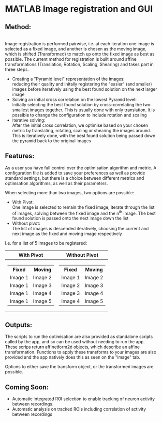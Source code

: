 # MATLAB Image registration and GUI

## Method:
</br>
Image registration is performed pairwise, i.e. at each iteration one image is selected as a fixed image, and another is chosen as the moving image, which is shifted (Transformed) to match up onto the fixed image as best as possible.
The current method for registration is built around affine transformations (Translation, Rotation, Scaling, Shearing) and takes part in three steps.

-  Creating a "Pyramid level" representation of the images:</br>reducing their quality and initally registering the "easier" (and smaller) images before iteratively using the best found solution on the next larger image
-  Solving an initial cross correlation on the lowest Pyramid level:</br> Initially selecting the best found solution by cross-correlating the two smallest images together. This is usually done with only translation, It is possible to change the configuration to include rotation and scaling
-  Iterative solving:</br> After the initial cross correlation, we optimise based on your chosen metric by translating, rotating, scaling or shearing the images around. This is iteratively done, with the best found solution being passed down the pyramid back to the original images

## Features:

As a user you have full control over the optimisation algorithm and metric. A configuration file is added to save your preferences as well as provide standard settings, but there is a choice between different metrics and optimsation algorithms, as well as their parameters. </br>

When selecting more than two images, two options are possible:

-  With Pivot:</br> One image is selected to remain the fixed image, iterate through the list of images, solving between the fixed image and the n<sup>th</sup> image. The best found solution is passed onto the next image down the list
-  Without pivot: </br> The list of images is descended iteratively, choosing the current and next image as the fixed and moving image respectively

I.e. for a list of 5 images to be registered:
  
| With Pivot | Without Pivot |
| --- | --- |
| <table><tr><th>Fixed</th><th>Moving</th></tr><tr><td>Image 1</td><td>Image 2</td></tr><tr><td>Image 1</td><td>Image 3</td></tr><tr><td>Image 1</td><td>Image 4</td></tr><tr><td>Image 1</td><td>Image 5</td></tr></table> | <table><tr><th>Fixed</th><th>Moving</th></tr><tr><td>Image 1</td><td>Image 2</td></tr><tr><td>Image 2</td><td>Image 3</td></tr><tr><td>Image 3</td><td>Image 4</td></tr><tr><td>Image 4</td><td>Image 5</td></tr></table> |

## Outputs:

The scripts to run the optimisation are also provided as standalone scripts called by the app, and so can be used without needing to run the app. These scrips return affinetform2d objects, which describe an affine transformation. Functions to apply these transforms to your images are also provided and the app
natively does this as seen on the "Image" tab. 

Options to either save the transform object, or the transformed images are possible.

## Coming Soon:

- Automatic integrated ROI selection to enable tracking of neuron activity between recordings.
- Automatic analysis on tracked ROIs including correlation of activity between recordings
